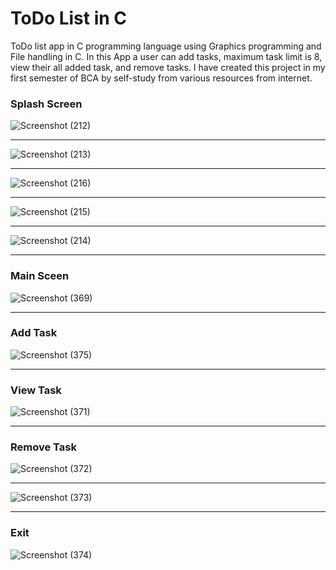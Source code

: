 # ToDo List in C
ToDo list app in C programming language using Graphics programming and File handling in C. In this App a user can add tasks, maximum task limit is 8, view their all added task, and remove tasks. I have created this project in my first semester of BCA by self-study from various resources from internet.

<h3>Splash Screen</h3>

![Screenshot (212)](https://github.com/hey-its-d2t2/ToDo_List_in_C/assets/63626210/96bc9fa5-3313-4b77-87fe-c934506c08bf)
<hr>

![Screenshot (213)](https://github.com/hey-its-d2t2/ToDo_List_in_C/assets/63626210/16814301-a34a-4002-b059-e6b808681c9e)
<hr>

![Screenshot (216)](https://github.com/hey-its-d2t2/ToDo_List_in_C/assets/63626210/5d3c51dc-27a3-434f-ab90-85a927731014)
<hr>

![Screenshot (215)](https://github.com/hey-its-d2t2/ToDo_List_in_C/assets/63626210/c3c819a3-fe9b-466d-bfc1-93b52240291e)
<hr>

![Screenshot (214)](https://github.com/hey-its-d2t2/ToDo_List_in_C/assets/63626210/fdebb243-acad-4d0c-938b-91cd8de7c99e)

<hr>
<h3>Main Sceen</h3>

![Screenshot (369)](https://github.com/hey-its-d2t2/ToDo_List_in_C/assets/63626210/403e59a9-37b2-421d-831a-d11a9125b895)

<hr>
<h3>Add Task</h3>

![Screenshot (375)](https://github.com/hey-its-d2t2/ToDo_List_in_C/assets/63626210/41220b1f-c7a8-4145-8640-b25e70ceeadb)

<hr>
<h3>View Task</h3>

![Screenshot (371)](https://github.com/hey-its-d2t2/ToDo_List_in_C/assets/63626210/753b88e1-a7d4-4174-8067-99d91fed615a)

<hr>
<h3>Remove Task</h3>

![Screenshot (372)](https://github.com/hey-its-d2t2/ToDo_List_in_C/assets/63626210/b95823b4-e200-44e7-882a-c31c9bfb9410)
<hr>

![Screenshot (373)](https://github.com/hey-its-d2t2/ToDo_List_in_C/assets/63626210/5ea91398-86b1-479c-8605-0c4d0bbc105e)

<hr>
<h3>Exit</h3>

![Screenshot (374)](https://github.com/hey-its-d2t2/ToDo_List_in_C/assets/63626210/bc704dee-8e86-4b3e-bc28-aefebb7bd6a7)
